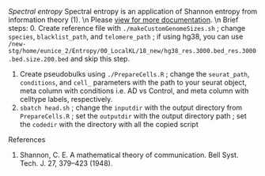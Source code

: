*Spectral entropy*
Spectral entropy is an application of Shannon entropy from information theory (1). \n
Please [view for more documentation](https://docs.google.com/document/d/1tOoKTudIaQwRFRsWvQ1QJ-Z4d3uWjV11klk7XFXWLuQ/edit). \n
Brief steps:
0. Create reference file with `./makeCustomGenomeSizes.sh` ; change `species`, `blacklist_path`, and `telomere_path` ; if using hg38, you can use `/new-stg/home/eunice_2/Entropy/00_LocalKL/18_new/hg38_res.3000.bed_res.3000.bed.size.200.bed` and skip this step. 
1. Create pseudobulks using `./PrepareCells.R` ; change the `seurat_path`, `conditions`, and `cell_` parameters with the path to your seurat object, meta column with conditions i.e. AD vs Control, and meta column with celltype labels, respectively.
2. `sbatch head.sh` ; change the `inputdir` with the output directory from `PrepareCells.R` ; set the `outputdir` with the output directory path ; set the `codedir` with the directory with all the copied script

References
1. Shannon, C. E. A mathematical theory of communication. Bell Syst. Tech. J. 27, 379–423 (1948).

